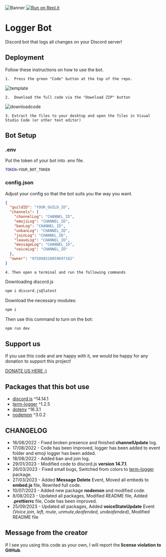 ![Banner](https://cdn.discordapp.com/attachments/1050740855805313064/1155918354675154984/Image1.png)
[![Run on Repl.it](https://replit.com/badge/github/devdeem/Logger-Bot)](https://replit.com/new/github/devdeem/Logger-Bot)

# Logger Bot

Discord bot that logs all changes on your Discord server!

## Deployment

Follow these instructions on how to use the bot.

    1.  Press the green "Code" button at the top of the repo.

![template](https://cdn.discordapp.com/attachments/1050740883319967764/1138496819295432754/Gbu.png)

    2.  Download the full code via the "Download ZIP" button

![downloadcode](https://cdn.discordapp.com/attachments/1050740883319967764/1138495847135444992/Screenshot_from_2023-08-08_17-35-35.png)

    3. Extract the files to your desktop and open the files in Visual Studio Code (or other text editor)

## Bot Setup

### .env

Put the token of your bot into .env file.

```bash
TOKEN=YOUR_BOT_TOKEN
```

### config.json

Adjust your config so that the bot suits you the way you want.

```json
{
  "guildID": "YOUR_GUILD_ID",
  "channels": {
    "channelLog": "CHANNEL_ID",
    "emojiLog": "CHANNEL_ID",
    "banLog": "CHANNEL_ID",
    "unbanLog": "CHANNEL_ID",
    "joinLog": "CHANNEL_ID",
    "leaveLog": "CHANNEL_ID",
    "messageLog": "CHANNEL_ID",
    "voiceLog": "CHANNEL_ID"
  },
  "owner": "975898528859697182"
}
```

    4. Then open a terminal and run the following commands

Downloading discord.js

```bash
npm i discord.js@latest
```

Download the necessary modules:

```bash
npm i
```

Then use this command to turn on the bot:

```bash
npm run dev
```

## Support us

If you use this code and are happy with it, we would be happy for any donation to support this project!

[DONATE US HERE :)](https://ko-fi.com/deemdev)

## Packages that this bot use

- [discord.js](https://www.npmjs.com/package/discord.js) ^14.14.1
- [term-logger](https://www.npmjs.com/package/term-logger) ^1.2.5
- [dotenv](https://www.npmjs.com/package/dotenv) ^16.3.1
- [nodemon](https://www.npmjs.com/package/nodemon) ^3.0.2

## CHANGELOG

- 16/08/2022 - Fixed broken presence and finished
  **channelUpdate** log.
- 17/08/2022 - Code has been improved, logger has been added to event folder and emoji logger has been added.
- 18/08/2022 - Added ban and join log.
- 29/01/2023 - Modified code to discord.js **version 14.7.1**.
- 26/03/2023 - Fixed small bugs, Switched from colors to [term-logger](https://www.npmjs.com/package/term-logger) package.
- 27/03/2023 - Added **Message Delete** Event, Moved all embeds to **embed.js** file, Rewrited full code.
- 10/07/2023 - Added new package **nodemon** and modified code.
- 8/08/2023 - Updated all packages, Modified README file, Added **.prettierrc** file, Code has been improved.
- 25/09/2023 - Updated all packages, Added **voiceStateUpdate** Event _(Voice join, left, mute, unmute,deafended, undeafended)_, Modified README file

## Message from the creator

If I see you using this code as your own, I will report the **license violation to GitHub**.
